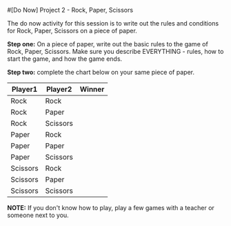 #[Do Now] Project 2  - Rock, Paper, Scissors

The do now activity for this session is to write out the rules and conditions for Rock, Paper, Scissors on a piece of paper.


**Step one:** On a  piece of paper, write out the basic rules to the game of Rock, Paper, Scissors. Make sure you describe EVERYTHING - rules, how to start the game, and how the game ends. 

**Step two:** complete the chart below on your same piece of paper.

| Player1  |  Player2 |  Winner |
|----------|----------|---------|
| Rock     | Rock     |         |
| Rock     | Paper    |         |
| Rock     | Scissors |         |
| Paper    | Rock     |         |
| Paper    | Paper    |         |
| Paper    | Scissors |         |
| Scissors | Rock     |         |
| Scissors | Paper    |         |
| Scissors | Scissors |         |



**NOTE:** If you don't know how to play, play a few games with a teacher or someone next to you.
